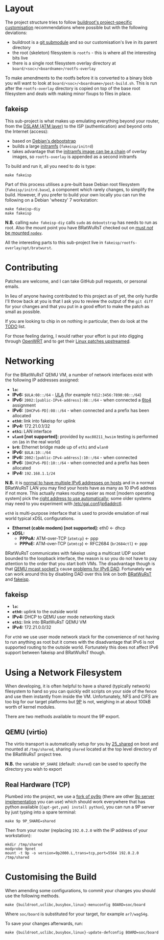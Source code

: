 # Layout

The project structure tries to follow [buildroot's project-specific customisation](http://buildroot.uclibc.org/downloads/manual/manual.html#_project_specific_customization) recommendations where possible but with the following deviations:

 * buildroot is a [git submodule](http://git-scm.com/docs/git-submodule) and so our customisation's live in its parent directory
 * the root (skeleton) filesystem is `rootfs` - this is where all the interesting bits live
 * there is a single root filesystem overlay directory at `board/<soc>/<boardname>/rootfs-overlay`

To make amendments to the rootfs before it is converted to a binary blob you will want to look at `board/<soc>/<boardname>/post-build.sh`.  This is run after the `rootfs-overlay` directory is copied on top of the base root filesystem and deals with making minor fixups to files in place.

## fakeisp

This sub-project is what makes up emulating everything beyond your router, from the [DSLAM (ATM layer)](https://www.farside.org.uk/200903/ipoeoatm) to the ISP (authentication) and beyond onto the Internet (access):

 * based on [Debian's debootstrap](https://wiki.debian.org/Debootstrap)
 * builds a large [initramfs](https://www.kernel.org/doc/Documentation/filesystems/ramfs-rootfs-initramfs.txt) (`fakeisp/initrd`)
 * takes advantage that the [initramfs image can be a chain](https://www.kernel.org/doc/Documentation/early-userspace/buffer-format.txt) of overlay images, so `rootfs-overlay` is appended as a second initramfs

To build and run it, all you need to do is type:

    make fakeisp

Part of this process utilises a pre-built base Debian root filesystem (`fakeisp/initrd.base`), a component which rarely changes, to simplify the build.  However, if you prefer to build your own locally you can run the following on a Debian 'wheezy' 7 workstation:

    make fakeisp-diy
    make fakeisp

**N.B.** calling `make fakeisp-diy` calls `sudo` as `debootstrap` has needs to run as root.  Also the mount point you have BRatWuRsT checked out on [must *not* be mounted `nodev`](http://en.wikipedia.org/wiki/Fstab#Options_common_to_all_filesystems).

All the interesting parts to this sub-project live in `fakeisp/rootfs-overlay/opt/bratwurst`.

# Contributing

Patches are welcome, and I can take GitHub pull requests, or personal emails.

In lieu of anyone having contributed to this project as of yet, the only hurdle I'll throw back at you is that I ask you to review the output of the `git diff` for your changes and that you put in a good effort to make the patch as small as possible.

If you are looking to chip in on nothing in particular, then do look at the [TODO](TODO.md) list.

For those feeling daring, I would rather your effort is put into digging through [OpenWRT](https://openwrt.org/) and to get their [Linux patches upstreamed](http://git.openwrt.org/?p=openwrt.git;a=tree;f=target/linux).

# Networking

For the BRatWuRsT QEMU VM, a number of network interfaces exist with the following IP addresses assigned:

 * **`lo`:**
  * **IPv6:** `$ULA:08::/64` - [ULA](http://en.wikipedia.org/wiki/Unique_local_address) (for example `fd12:3456:7890:08::/64`)
  * **IPv6:** `2002:[public-IPv4-address]:08::/64` - when connected a [6to4](http://en.wikipedia.org/wiki/6to4) assignment
  * **IPv6:** `[DHCPv6-PD]:08::/64` - when connected and a prefix has been allocated
 * **`eth0`:** link into fakeisp for uplink
  * **IPv4:** 172.21.0.1/32
 * **`eth1`:** LAN interface
 * **`wlan0` [not supported]:** provided by `mac80211_hwsim` testing is performed on (as in the real world)
 * **`br0`:** Ethernet bridge made up of `eth1` and `wlan0`
  * **IPv6:** `$ULA:10::/64`
  * **IPv6:** `2002:[public-IPv4-address]:10::/64` - when connected
  * **IPv6:** `[DHCPv6-PD]:10::/64` - when connected and a prefix has been allocated
  * **IPv4:** `192.168.1.1/24`

**N.B.** it is [normal to have multiple IPv6 addresses on hosts](https://tools.ietf.org/html/rfc6724) and in a normal BRatWuRsT LAN you may find your hosts have as many as 10 IPv6 address if not more.  This actually makes routing easier as most [modern operating system] pick the [right address to use automatically](http://en.wikipedia.org/wiki/IPv6_address#Default_address_selection); some older systems may need to you experiment with [/etc/gai.conf](http://linux.die.net/man/5/gai.conf)/[ip6addrctl](https://www.freebsd.org/cgi/man.cgi?query=ip6addrctl&sektion=8).

`eth0` is multi-purpose interface that is used to provide emulation of real world typical xDSL configurations.

 * **Ethernet (cable modem) [not supported]:** eth0 <- dhcp
 * **xDSL:**
     * **PPPoA:** ATM-over-TCP (`atmtcp`) <- ppp
     * **PPPoE:** ATM-over-TCP (`atmtcp`) <- RFC2684 (`br2684ctl`) <- ppp

BRatWuRsT communicates with fakeisp using a multicast UDP socket bounded to the loopback interface, the reason is so you do not have to pay attention to the order that you start both VMs.  The disadvantage though is that [QEMU mcast socket's](http://lists.nongnu.org/archive/html/qemu-devel/2013-03/msg05497.html) cause [problems for IPv6 DAD](http://lists.nongnu.org/archive/html/qemu-devel/2013-03/msg05497.html).  Fortunately we can work around this by disabling DAD over this link on both [BRatWuRsT](board/qemu/mipsel/rootfs-overlay/etc/rc.d/85_ptp_no_v6_dad) and [fakeisp](fakeisp/rootfs-overlay/etc/sysctl.d/ptp_no_v6_dad.conf).

## fakeisp

 * **`lo`:**
 * **`eth0`:** uplink to the outside world
  * **IPv4:** DHCP to QEMU user mode networking stack
 * **`eth1`:** link into BRatWuRsT QEMU VM
  * **IPv4:** 172.21.0.0/32

For `eth0` we use user mode network stack for the convenience of not having to run anything as root but it comes with the disadvantage that IPv6 is not supported routing to the outside world.  Fortunately this does not affect IPv6 support between fakeisp and BRatWuRsT though.

# Using a Network Filesystem

When developing, it is often helpful to have a shared (typically network) filesystem to hand so you can quickly edit scripts on your side of the fence and use them instantly from inside the VM.  Unfortunately, NFS and CIFS are too big for our target platforms but [9P](https://www.kernel.org/doc/Documentation/filesystems/9p.txt) is not, weighing in at about 100kB worth of kernel modules.

There are two methods available to mount the 9P export.

## QEMU (virtio)

The virtio transport is automatically setup for you by [25_shared](board/qemu/mipsel/rootfs-overlay/etc/rc.d/25_shared) on boot and mounted at `/tmp/shared`, sharing `shared` located at the top level directory of the BRatWuRsT project tree.

**N.B.** the variable `9P_SHARE` (default: `shared`) can be used to specify the directory you wish to export

## Real Hardware (TCP)

Plumbed into the project, we use a [fork of py9p](https://github.com/svinota/py9p) (there are other [9p server implementation](http://9p.cat-v.org/implementations) you can use) which should work everywhere that has python available (`{apt-get,yum} install python`), you can run a 9P server by just typing into a spare terminal:

    make 9p 9P_SHARE=shared

Then from your router (replacing `192.0.2.0` with the IP address of your workstation):

    mkdir /tmp/shared
    modprobe 9pnet
    mount -t 9p -o version=9p2000.L,trans=tcp,port=5564 192.0.2.0 /tmp/shared

# Customising the Build

When amending some configurations, to commit your changes you should use the following methods.

    make {buildroot,uclibc,busybox,linux}-menuconfig BOARD=soc/board

Where `soc/board` is substituted for your target, for example `ar7/wag54g`.

To save your changes afterwards, run:

    make {buildroot,uclibc,busybox,linux}-update-defconfig BOARD=soc/board
